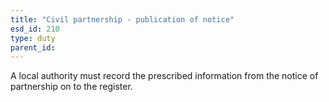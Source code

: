 ```yaml
---
title: "Civil partnership - publication of notice"
esd_id: 210
type: duty
parent_id:  
---
```


A local authority must record the prescribed information from the notice  of partnership on to the register.

